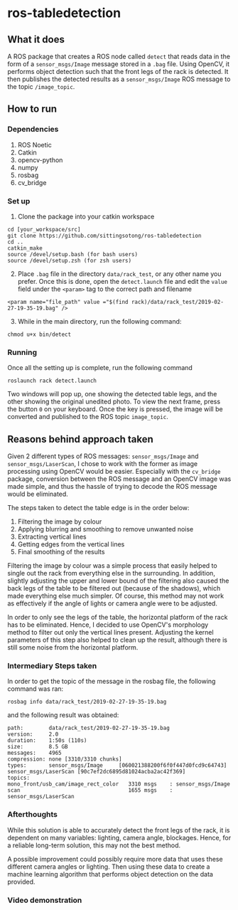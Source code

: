 # ros-tabledetection

## What it does 
A ROS package that creates a ROS node called ```detect``` that reads data in the form of a ```sensor_msgs/Image``` message stored in a ```.bag``` file. Using OpenCV, it performs object detection such that the front legs of the rack is detected. It then publishes the detected results as a ```sensor_msgs/Image``` ROS message to the topic ```/image_topic```. 

## How to run 
### Dependencies 
1. ROS Noetic
2. Catkin
3. opencv-python
4. numpy
5. rosbag
6. cv_bridge 

### Set up
1. Clone the package into your catkin workspace
``` 
cd [your_workspace/src]
git clone https://github.com/sittingsotong/ros-tabledetection
cd .. 
catkin_make
source /devel/setup.bash (for bash users)
source /devel/setup.zsh (for zsh users)
```

2. Place ```.bag``` file in the directory ```data/rack_test```, or any other name you prefer. Once this is done, open the ```detect.launch``` file and edit the ```value``` field under the ```<param>``` tag to the correct path and filename

```
<param name="file_path" value ="$(find rack)/data/rack_test/2019-02-27-19-35-19.bag" />
```

3. While in the main directory, run the following command:
```
chmod u+x bin/detect
```

### Running 
Once all the setting up is complete, run the following command 
``` 
roslaunch rack detect.launch
```

Two windows will pop up, one showing the detected table legs, and the other showing the original unedited photo. To view the next frame, press the button ```0``` on your keyboard. Once the key is pressed, the image will be converted and published to the ROS topic ```image_topic```.

## Reasons behind approach taken
Given 2 different types of ROS messages: ```sensor_msgs/Image``` and ```sensor_msgs/LaserScan```, I chose to work with the former as image processing using OpenCV would be easier. Especially with the ```cv_bridge``` package, conversion between the ROS message and an OpenCV image was made simple, and thus the hassle of trying to decode the ROS message would be eliminated. 

The steps taken to detect the table edge is in the order below:
1. Filtering the image by colour
2. Applying blurring and smoothing to remove unwanted noise
3. Extracting vertical lines
4. Getting edges from the vertical lines
5. Final smoothing of the results

Filtering the image by colour was a simple process that easily helped to single out the rack from everything else in the surrounding. In addition, slightly adjusting the upper and lower bound of the filtering also caused the back legs of the table to be filtered out (because of the shadows), which made everything else much simpler. Of course, this method may not work as effectively if the angle of lights or camera angle were to be adjusted. 

In order to only see the legs of the table, the horizontal platform of the rack has to be eliminated. Hence, I decided to use OpenCV's morphology method to filter out only the vertical lines present. Adjusting the kernel parameters of this step also helped to clean up the result, although there is still some noise from the horizontal platform. 

### Intermediary Steps taken
In order to get the topic of the message in the rosbag file, the following command was ran:
```
rosbag info data/rack_test/2019-02-27-19-35-19.bag
```
and the following result was obtained:
```
path:        data/rack_test/2019-02-27-19-35-19.bag 
version:     2.0 
duration:    1:50s (110s) 
size:        8.5 GB 
messages:    4965 
compression: none [3310/3310 chunks] 
types:       sensor_msgs/Image     [060021388200f6f0f447d0fcd9c64743] sensor_msgs/LaserScan [90c7ef2dc6895d81024acba2ac42f369] 
topics:      
mono_front/usb_cam/image_rect_color   3310 msgs    : sensor_msgs/Image 
scan                                  1655 msgs    : sensor_msgs/LaserScan
```

### Afterthoughts
While this solution is able to accurately detect the front legs of the rack, it is dependent on many variables: lighting, camera angle, blockages. Hence, for a reliable long-term solution, this may not the best method.

A possible improvement could possibly require more data that uses these different camera angles or lighting. Then using these data to create a machine learning algorithm that performs object detection on the data provided. 

### Video demonstration
